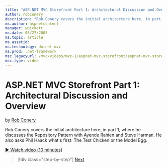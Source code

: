 ```yaml
---
title: "ASP.NET MVC Storefront Part 1: Architectural Discussion and Overview | Microsoft Docs"
author: robconery
description: "Rob Conery covers the initial architecture here, in part 1, where he discusses the Repository Pattern with Ayende Rahien and Steve Harman. He also asks Phil..."
ms.author: aspnetcontent
manager: wpickett
ms.date: 05/27/2008
ms.topic: article
ms.assetid: 
ms.technology: dotnet-mvc
ms.prod: .net-framework
msc.legacyurl: /mvc/videos/mvc-1/aspnet-mvc-storefront/aspnet-mvc-storefront-part-1-architectural-discussion-and-overview
msc.type: video
---
```

ASP.NET MVC Storefront Part 1: Architectural Discussion and Overview
====================
by [Rob Conery](https://github.com/robconery)

Rob Conery covers the initial architecture here, in part 1, where he discusses the Repository Pattern with Ayende Rahien and Steve Harman. He also asks Phil Haack what's first: The Test Chicken or the Model Egg.

[&#9654; Watch video (10 minutes)](https://channel9.msdn.com/Blogs/ASP-NET-Site-Videos/aspnet-mvc-storefront-part-1-architectural-discussion-and-overview)

>[!div class="step-by-step"]
[Next](aspnet-mvc-storefront-part-2-the-repository-pattern.md)